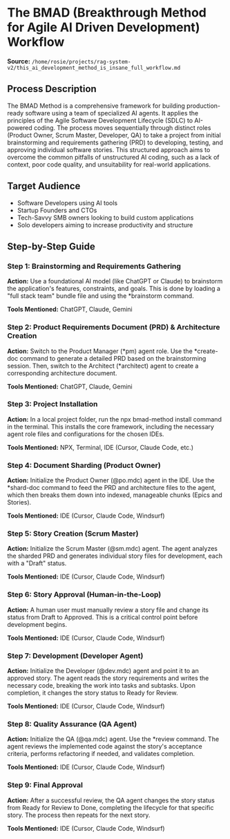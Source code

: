 # The BMAD (Breakthrough Method for Agile AI Driven Development) Workflow

**Source:** `/home/rosie/projects/rag-system-v2/this_ai_development_method_is_insane_full_workflow.md`

## Process Description

The BMAD Method is a comprehensive framework for building production-ready software using a team of specialized AI agents. It applies the principles of the Agile Software Development Lifecycle (SDLC) to AI-powered coding. The process moves sequentially through distinct roles (Product Owner, Scrum Master, Developer, QA) to take a project from initial brainstorming and requirements gathering (PRD) to developing, testing, and approving individual software stories. This structured approach aims to overcome the common pitfalls of unstructured AI coding, such as a lack of context, poor code quality, and unsuitability for real-world applications.

## Target Audience

- Software Developers using AI tools
- Startup Founders and CTOs
- Tech-Savvy SMB owners looking to build custom applications
- Solo developers aiming to increase productivity and structure

## Step-by-Step Guide

### Step 1: Brainstorming and Requirements Gathering

**Action:** Use a foundational AI model (like ChatGPT or Claude) to brainstorm the application's features, constraints, and goals. This is done by loading a "full stack team" bundle file and using the *brainstorm command.

**Tools Mentioned:** ChatGPT, Claude, Gemini

### Step 2: Product Requirements Document (PRD) & Architecture Creation

**Action:** Switch to the Product Manager (*pm) agent role. Use the *create-doc command to generate a detailed PRD based on the brainstorming session. Then, switch to the Architect (*architect) agent to create a corresponding architecture document.

**Tools Mentioned:** ChatGPT, Claude, Gemini

### Step 3: Project Installation

**Action:** In a local project folder, run the npx bmad-method install command in the terminal. This installs the core framework, including the necessary agent role files and configurations for the chosen IDEs.

**Tools Mentioned:** NPX, Terminal, IDE (Cursor, Claude Code, etc.)

### Step 4: Document Sharding (Product Owner)

**Action:** Initialize the Product Owner (@po.mdc) agent in the IDE. Use the *shard-doc command to feed the PRD and architecture files to the agent, which then breaks them down into indexed, manageable chunks (Epics and Stories).

**Tools Mentioned:** IDE (Cursor, Claude Code, Windsurf)

### Step 5: Story Creation (Scrum Master)

**Action:** Initialize the Scrum Master (@sm.mdc) agent. The agent analyzes the sharded PRD and generates individual story files for development, each with a "Draft" status.

**Tools Mentioned:** IDE (Cursor, Claude Code, Windsurf)

### Step 6: Story Approval (Human-in-the-Loop)

**Action:** A human user must manually review a story file and change its status from Draft to Approved. This is a critical control point before development begins.

**Tools Mentioned:** IDE (Cursor, Claude Code, Windsurf)

### Step 7: Development (Developer Agent)

**Action:** Initialize the Developer (@dev.mdc) agent and point it to an approved story. The agent reads the story requirements and writes the necessary code, breaking the work into tasks and subtasks. Upon completion, it changes the story status to Ready for Review.

**Tools Mentioned:** IDE (Cursor, Claude Code, Windsurf)

### Step 8: Quality Assurance (QA Agent)

**Action:** Initialize the QA (@qa.mdc) agent. Use the *review command. The agent reviews the implemented code against the story's acceptance criteria, performs refactoring if needed, and validates completion.

**Tools Mentioned:** IDE (Cursor, Claude Code, Windsurf)

### Step 9: Final Approval

**Action:** After a successful review, the QA agent changes the story status from Ready for Review to Done, completing the lifecycle for that specific story. The process then repeats for the next story.

**Tools Mentioned:** IDE (Cursor, Claude Code, Windsurf)
